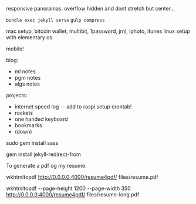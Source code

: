 responsive panoramas.
overflow hidden and dont stretch but center...


`bundle exec jekyll serve`
`gulp compress`

mac setup, bitcoin wallet, multibit, 1password, jrnl, iphoto, itunes
linux setup with elementary os

mobile!

blog:

- ml notes
- pgm notes
- algs notes

projects:

- internet speed log -- add to raspi setup crontab!
- rockets
- one handed keyboard
- bookmarks
- (down)


sudo gem install sass

gem install jekyll-redirect-from

To generate a pdf og my resume:

wkhtmltopdf  http://0.0.0.0:4000/resume4pdf/  files/resume.pdf                   

wkhtmltopdf --page-height 1200 --page-width 350  http://0.0.0.0:4000/resume4pdf/  files/resume-long.pdf
